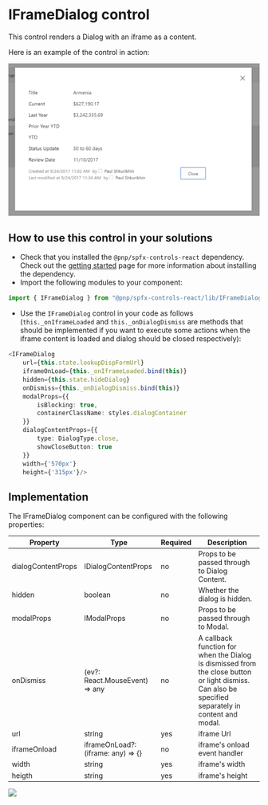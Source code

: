 # IFrameDialog control

This control renders a Dialog with an iframe as a content.

Here is an example of the control in action:

![IFrameDialog control](../assets/FieldLookupRendererDialog.png)

## How to use this control in your solutions

- Check that you installed the `@pnp/spfx-controls-react` dependency. Check out the [getting started](../#getting-started) page for more information about installing the dependency.
- Import the following modules to your component:

```TypeScript
import { IFrameDialog } from "@pnp/spfx-controls-react/lib/IFrameDialog";
```

- Use the `IFrameDialog` control in your code as follows (`this._onIframeLoaded` and `this._onDialogDismiss` are methods that should be implemented if you want to execute some actions when the iframe content is loaded and dialog should be closed respectively):

```TypeScript
<IFrameDialog 
    url={this.state.lookupDispFormUrl}
    iframeOnLoad={this._onIframeLoaded.bind(this)}
    hidden={this.state.hideDialog}
    onDismiss={this._onDialogDismiss.bind(this)}
    modalProps={{
        isBlocking: true,
        containerClassName: styles.dialogContainer
    }}
    dialogContentProps={{
        type: DialogType.close,
        showCloseButton: true
    }}
    width={'570px'}
    height={'315px'}/>
```

## Implementation

The IFrameDialog component can be configured with the following properties:

| Property | Type | Required | Description |
| ---- | ---- | ---- | ---- |
| dialogContentProps | IDialogContentProps | no | Props to be passed through to Dialog Content. |
| hidden | boolean | no | Whether the dialog is hidden. |
| modalProps | IModalProps | no | Props to be passed through to Modal. |
| onDismiss | (ev?: React.MouseEvent<HTMLButtonElement>) => any | no | A callback function for when the Dialog is dismissed from the close button or light dismiss. Can also be specified separately in content and modal. |
| url | string | yes | iframe Url |
| iframeOnload | iframeOnLoad?: (iframe: any) => {} | no | iframe's onload event handler |
| width | string | yes | iframe's width |
| heigth | string | yes | iframe's height |

![](https://telemetry.sharepointpnp.com/sp-dev-fx-controls-react/wiki/controls/FileTypeIcon)
